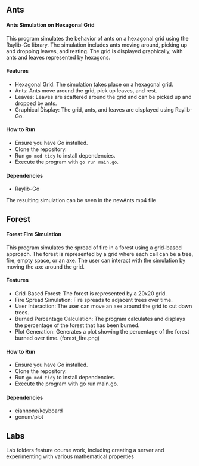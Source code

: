 ## Ants

#### Ants Simulation on Hexagonal Grid
This program simulates the behavior of ants on a hexagonal grid using the Raylib-Go library. The simulation includes ants moving around, picking up and dropping leaves, and resting. The grid is displayed graphically, with ants and leaves represented by hexagons.

#### Features
- Hexagonal Grid: The simulation takes place on a hexagonal grid.
- Ants: Ants move around the grid, pick up leaves, and rest.
- Leaves: Leaves are scattered around the grid and can be picked up and dropped by ants.
- Graphical Display: The grid, ants, and leaves are displayed using Raylib-Go.

#### How to Run
- Ensure you have Go installed.
- Clone the repository.
- Run ```go mod tidy``` to install dependencies.
- Execute the program with ```go run main.go```.

#### Dependencies
- Raylib-Go

The resulting simulation can be seen in the newAnts.mp4 file

## Forest

#### Forest Fire Simulation
This program simulates the spread of fire in a forest using a grid-based approach. The forest is represented by a grid where each cell can be a tree, fire, empty space, or an axe. The user can interact with the simulation by moving the axe around the grid.

#### Features
- Grid-Based Forest: The forest is represented by a 20x20 grid.
- Fire Spread Simulation: Fire spreads to adjacent trees over time.
- User Interaction: The user can move an axe around the grid to cut down trees.
- Burned Percentage Calculation: The program calculates and displays the percentage of the forest that has been burned.
- Plot Generation: Generates a plot showing the percentage of the forest burned over time. (forest_fire.png)

#### How to Run
- Ensure you have Go installed.
- Clone the repository.
- Run ```go mod tidy``` to install dependencies.
- Execute the program with go run main.go.

#### Dependencies
- eiannone/keyboard
- gonum/plot

## Labs

Lab folders feature course work, including creating a server and experimenting with various mathematical properties
